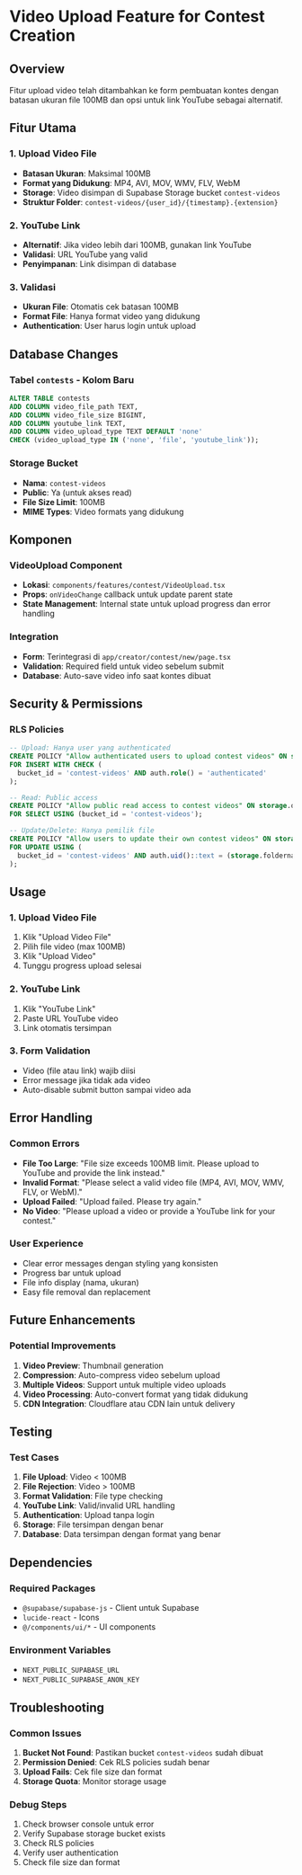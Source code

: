 # Video Upload Feature for Contest Creation

## Overview
Fitur upload video telah ditambahkan ke form pembuatan kontes dengan batasan ukuran file 100MB dan opsi untuk link YouTube sebagai alternatif.

## Fitur Utama

### 1. Upload Video File
- **Batasan Ukuran**: Maksimal 100MB
- **Format yang Didukung**: MP4, AVI, MOV, WMV, FLV, WebM
- **Storage**: Video disimpan di Supabase Storage bucket `contest-videos`
- **Struktur Folder**: `contest-videos/{user_id}/{timestamp}.{extension}`

### 2. YouTube Link
- **Alternatif**: Jika video lebih dari 100MB, gunakan link YouTube
- **Validasi**: URL YouTube yang valid
- **Penyimpanan**: Link disimpan di database

### 3. Validasi
- **Ukuran File**: Otomatis cek batasan 100MB
- **Format File**: Hanya format video yang didukung
- **Authentication**: User harus login untuk upload

## Database Changes

### Tabel `contests` - Kolom Baru
```sql
ALTER TABLE contests 
ADD COLUMN video_file_path TEXT,
ADD COLUMN video_file_size BIGINT,
ADD COLUMN youtube_link TEXT,
ADD COLUMN video_upload_type TEXT DEFAULT 'none' 
CHECK (video_upload_type IN ('none', 'file', 'youtube_link'));
```

### Storage Bucket
- **Nama**: `contest-videos`
- **Public**: Ya (untuk akses read)
- **File Size Limit**: 100MB
- **MIME Types**: Video formats yang didukung

## Komponen

### VideoUpload Component
- **Lokasi**: `components/features/contest/VideoUpload.tsx`
- **Props**: `onVideoChange` callback untuk update parent state
- **State Management**: Internal state untuk upload progress dan error handling

### Integration
- **Form**: Terintegrasi di `app/creator/contest/new/page.tsx`
- **Validation**: Required field untuk video sebelum submit
- **Database**: Auto-save video info saat kontes dibuat

## Security & Permissions

### RLS Policies
```sql
-- Upload: Hanya user yang authenticated
CREATE POLICY "Allow authenticated users to upload contest videos" ON storage.objects
FOR INSERT WITH CHECK (
  bucket_id = 'contest-videos' AND auth.role() = 'authenticated'
);

-- Read: Public access
CREATE POLICY "Allow public read access to contest videos" ON storage.objects
FOR SELECT USING (bucket_id = 'contest-videos');

-- Update/Delete: Hanya pemilik file
CREATE POLICY "Allow users to update their own contest videos" ON storage.objects
FOR UPDATE USING (
  bucket_id = 'contest-videos' AND auth.uid()::text = (storage.foldername(name))[1]
);
```

## Usage

### 1. Upload Video File
1. Klik "Upload Video File"
2. Pilih file video (max 100MB)
3. Klik "Upload Video"
4. Tunggu progress upload selesai

### 2. YouTube Link
1. Klik "YouTube Link"
2. Paste URL YouTube video
3. Link otomatis tersimpan

### 3. Form Validation
- Video (file atau link) wajib diisi
- Error message jika tidak ada video
- Auto-disable submit button sampai video ada

## Error Handling

### Common Errors
- **File Too Large**: "File size exceeds 100MB limit. Please upload to YouTube and provide the link instead."
- **Invalid Format**: "Please select a valid video file (MP4, AVI, MOV, WMV, FLV, or WebM)."
- **Upload Failed**: "Upload failed. Please try again."
- **No Video**: "Please upload a video or provide a YouTube link for your contest."

### User Experience
- Clear error messages dengan styling yang konsisten
- Progress bar untuk upload
- File info display (nama, ukuran)
- Easy file removal dan replacement

## Future Enhancements

### Potential Improvements
1. **Video Preview**: Thumbnail generation
2. **Compression**: Auto-compress video sebelum upload
3. **Multiple Videos**: Support untuk multiple video uploads
4. **Video Processing**: Auto-convert format yang tidak didukung
5. **CDN Integration**: Cloudflare atau CDN lain untuk delivery

## Testing

### Test Cases
1. **File Upload**: Video < 100MB
2. **File Rejection**: Video > 100MB
3. **Format Validation**: File type checking
4. **YouTube Link**: Valid/invalid URL handling
5. **Authentication**: Upload tanpa login
6. **Storage**: File tersimpan dengan benar
7. **Database**: Data tersimpan dengan format yang benar

## Dependencies

### Required Packages
- `@supabase/supabase-js` - Client untuk Supabase
- `lucide-react` - Icons
- `@/components/ui/*` - UI components

### Environment Variables
- `NEXT_PUBLIC_SUPABASE_URL`
- `NEXT_PUBLIC_SUPABASE_ANON_KEY`

## Troubleshooting

### Common Issues
1. **Bucket Not Found**: Pastikan bucket `contest-videos` sudah dibuat
2. **Permission Denied**: Cek RLS policies sudah benar
3. **Upload Fails**: Cek file size dan format
4. **Storage Quota**: Monitor storage usage

### Debug Steps
1. Check browser console untuk error
2. Verify Supabase storage bucket exists
3. Check RLS policies
4. Verify user authentication
5. Check file size dan format
